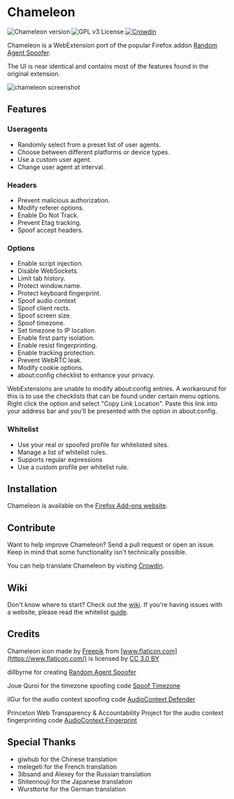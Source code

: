 # Chameleon

![Chameleon version](https://img.shields.io/badge/version-0.12.22-brightgreen.svg)
![GPL v3 License](https://img.shields.io/badge/license-GPL%20v3-blue.svg)
[![Crowdin](https://d322cqt584bo4o.cloudfront.net/chameleon/localized.svg)](https://crowdin.com/project/chameleon)

Chameleon is a WebExtension port of the popular Firefox addon [Random Agent Spoofer](https://github.com/dillbyrne/random-agent-spoofer).

The UI is near identical and contains most of the features found in the original extension.

![chameleon screenshot](https://user-images.githubusercontent.com/14242625/56843333-85907080-6832-11e9-941d-d7b2db6d9982.png)


## Features

### Useragents

- Randomly select from a preset list of user agents.
- Choose between different platforms or device types.
- Use a custom user agent.
- Change user agent at interval.

### Headers

- Prevent malicious authorization.
- Modify referer options.
- Enable Do Not Track.
- Prevent Etag tracking.
- Spoof accept headers. 

### Options

- Enable script injection.
- Disable WebSockets.
- Limit tab history.
- Protect window.name.
- Protect keyboard fingerprint.
- Spoof audio context
- Spoof client rects.
- Spoof screen size.
- Spoof timezone.
- Set timezone to IP location.
- Enable first party isolation.
- Enable resist fingerprinting.
- Enable tracking protection.
- Prevent WebRTC leak.
- Modify cookie options.
- about:config checklist to enhance your privacy.

WebExtensions are unable to modify about:config entries. A workaround for this is to use the checklists that can be found under certain menu options. Right click the option and select "Copy Link Location". Paste this link into your address bar and you'll be presented with the option in about:config.

### Whitelist

- Use your real or spoofed profile for whitelisted sites.
- Manage a list of whitelist rules.
- Supports regular expressions
- Use a custom profile per whitelist rule.

## Installation

Chameleon is available on the [Firefox Add-ons website](https://addons.mozilla.org/firefox/addon/chameleon-ext).

## Contribute

Want to help improve Chameleon? Send a pull request or open an issue. Keep in mind that some functionality isn't technically possible.

You can help translate Chameleon by visiting [Crowdin](https://crowdin.com/project/chameleon).

## Wiki

Don't know where to start? Check out the [wiki](https://github.com/sereneblue/chameleon/wiki). If you're having issues with a website, please read the whitelist [guide](https://github.com/sereneblue/chameleon/wiki/Whitelist#recommended-sites-to-add-to-the-whitelist).

## Credits

Chameleon icon made by [Freepik](http://www.freepik.com) from [www.flaticon.com](https://www.flaticon.com/) is licensed by [CC 3.0 BY](http://creativecommons.org/licenses/by/3.0/")

dillbyrne for creating [Random Agent Spoofer](https://github.com/dillbyrne/random-agent-spoofer)

Joue Quroi for the timezone spoofing code [Spoof Timezone](https://github.com/joue-quroi/spoof-timezone)

ilGur for the audio context spoofing code [AudioContext Defender](https://mybrowseraddon.com/audiocontext-defender.html)

Princeton Web Transparency & Accountability Project for the audio context fingerprinting code [AudioContext Fingerprint](https://audiofingerprint.openwpm.com/)

## Special Thanks

- giwhub for the Chinese translation
- melegeti for the French translation
- 3ibsand and Alexey for the Russian translation
- Shitennouji for the Japanese translation
- Wursttorte for the German translation